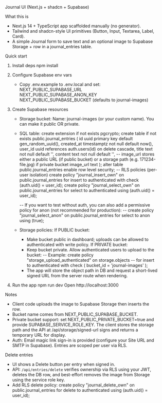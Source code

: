 Journal UI (Next.js + shadcn + Supabase)

What this is
- Next.js 14 + TypeScript app scaffolded manually (no generator).
- Tailwind and shadcn-style UI primitives (Button, Input, Textarea, Label, Card).
- A simple Journal form to save text and an optional image to Supabase Storage + row in a journal_entries table.

Quick start
1) Install deps
   npm install

2) Configure Supabase env vars
   - Copy .env.example to .env.local and set:
     NEXT_PUBLIC_SUPABASE_URL
     NEXT_PUBLIC_SUPABASE_ANON_KEY
     NEXT_PUBLIC_SUPABASE_BUCKET (defaults to journal-images)

3) Create Supabase resources
   - Storage bucket:
     Name: journal-images (or your custom name). You can make it public OR private.
   - SQL table:
     create extension if not exists pgcrypto;
     create table if not exists public.journal_entries (
       id uuid primary key default gen_random_uuid(),
       created_at timestamptz not null default now(),
       user_id uuid references auth.users(id) on delete cascade,
       title text not null default '',
       content text not null default '',
       -- image_url stores either a public URL (if public bucket) or a storage path (e.g. 171234-file.jpg) if private bucket
       image_url text
     );
     alter table public.journal_entries enable row level security;
     -- RLS policies (per-user isolation)
     create policy "journal_insert_own" on public.journal_entries
       for insert to authenticated
       with check (auth.uid() = user_id);
     create policy "journal_select_own" on public.journal_entries
       for select to authenticated
       using (auth.uid() = user_id);

     -- If you want to test without auth, you can also add a permissive policy for anon (not recommended for production):
     -- create policy "journal_select_anon" on public.journal_entries for select to anon using (true);

   - Storage policies:
     If PUBLIC bucket:
       - Make bucket public in dashboard; uploads can be allowed to authenticated with write policy.
     If PRIVATE bucket:
       - Keep bucket private. Allow authenticated users to upload to the bucket:
         -- Example: create policy "storage_upload_authenticated" on storage.objects
         -- for insert to authenticated with check ( bucket_id = 'journal-images' );
       - The app will store the object path in DB and request a short-lived signed URL from the server route when rendering.

4) Run the app
   npm run dev
   Open http://localhost:3000

Notes
- Client code uploads the image to Supabase Storage then inserts the row.
- Bucket name comes from NEXT_PUBLIC_SUPABASE_BUCKET.
- Private bucket support: set NEXT_PUBLIC_PRIVATE_BUCKET=true and provide SUPABASE_SERVICE_ROLE_KEY. The client stores the storage path and the API at /api/storage/signed-url signs and returns a temporary URL for display.
- Auth: Email magic link sign-in is provided (configure your Site URL and SMTP in Supabase). Entries are scoped per user via RLS.

Delete entries
- UI shows a Delete button per entry when signed in.
- API: `/api/entries/delete` verifies ownership via RLS using your JWT, deletes the DB row, and best-effort removes the image from Storage using the service role key.
- Add RLS delete policy:
  create policy "journal_delete_own" on public.journal_entries
    for delete to authenticated using (auth.uid() = user_id);

